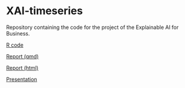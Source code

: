 
<!-- README.md is generated from README.Rmd. Please edit that file -->

# XAI-timeseries

Repository containing the code for the project of the Explainable AI for
Business.

[R code](R/xai_ts.R)

[Report (qmd)](report/xai_ts_report.qmd)

[Report
(html)](https://marcozanotti.github.io/XAI-timeseries/report/xai_ts_report.html)

[Presentation](https://marcozanotti.github.io/XAI-timeseries/report/xai_ts_pres.pdf)

